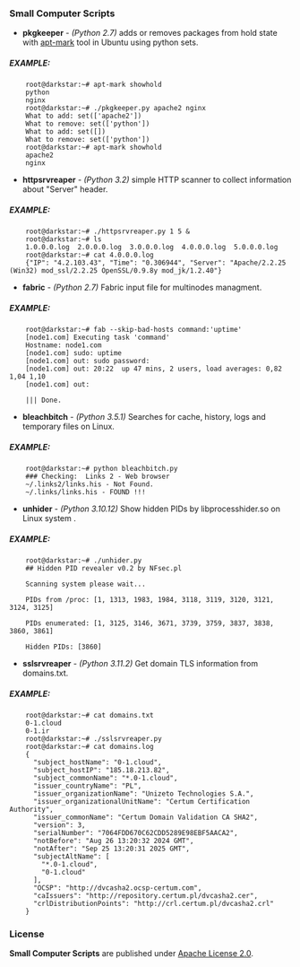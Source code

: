 ### Small Computer Scripts
* **pkgkeeper** - *(Python 2.7)* adds or removes packages from hold state with [apt-mark](http://manpages.ubuntu.com/manpages/trusty/en/man8/apt-mark.8.html) tool in Ubuntu using python sets.

##### EXAMPLE:
```
	root@darkstar:~# apt-mark showhold
	python
	nginx
	root@darkstar:~# ./pkgkeeper.py apache2 nginx
	What to add: set(['apache2'])
	What to remove: set(['python'])
	What to add: set([])
	What to remove: set(['python'])
	root@darkstar:~# apt-mark showhold
	apache2
	nginx
```

* **httpsrvreaper** - *(Python 3.2)* simple HTTP scanner to collect information about "Server" header.

##### EXAMPLE:
```
	root@darkstar:~# ./httpsrvreaper.py 1 5 &
	root@darkstar:~# ls
	1.0.0.0.log  2.0.0.0.log  3.0.0.0.log  4.0.0.0.log  5.0.0.0.log
	root@darkstar:~# cat 4.0.0.0.log
	{"IP": "4.2.103.43", "Time": "0.306944", "Server": "Apache/2.2.25 (Win32) mod_ssl/2.2.25 OpenSSL/0.9.8y mod_jk/1.2.40"}
```

* **fabric** - *(Python 2.7)* Fabric input file for multinodes managment.

##### EXAMPLE:
```
	root@darkstar:~# fab --skip-bad-hosts command:'uptime'
	[node1.com] Executing task 'command'
	Hostname: node1.com
	[node1.com] sudo: uptime
	[node1.com] out: sudo password:
	[node1.com] out: 20:22  up 47 mins, 2 users, load averages: 0,82 1,04 1,10
	[node1.com] out:

	||| Done.
```

* **bleachbitch** - *(Python 3.5.1)* Searches for cache, history, logs and temporary files on Linux.

##### EXAMPLE:
```
    root@darkstar:~# python bleachbitch.py
    ### Checking:  Links 2 - Web browser
    ~/.links2/links.his - Not Found.
    ~/.links/links.his - FOUND !!!
```

* **unhider** - *(Python 3.10.12)* Show hidden PIDs by libprocesshider.so on Linux system .

##### EXAMPLE:
```
	root@darkstar:~# ./unhider.py
	## Hidden PID revealer v0.2 by NFsec.pl
	
	Scanning system please wait...
	
	PIDs from /proc: [1, 1313, 1983, 1984, 3118, 3119, 3120, 3121, 3124, 3125]
	
	PIDs enumerated: [1, 3125, 3146, 3671, 3739, 3759, 3837, 3838, 3860, 3861]
	
	Hidden PIDs: [3860]
```

* **sslsrvreaper** - *(Python 3.11.2)* Get domain TLS information from domains.txt.

##### EXAMPLE:
```
    root@darkstar:~# cat domains.txt
    0-1.cloud
    0-1.ir
    root@darkstar:~# ./sslsrvreaper.py
    root@darkstar:~# cat domains.log
    {
      "subject_hostName": "0-1.cloud",
      "subject_hostIP": "185.18.213.82",
      "subject_commonName": "*.0-1.cloud",
      "issuer_countryName": "PL",
      "issuer_organizationName": "Unizeto Technologies S.A.",
      "issuer_organizationalUnitName": "Certum Certification Authority",
      "issuer_commonName": "Certum Domain Validation CA SHA2",
      "version": 3,
      "serialNumber": "7064FDD670C62CDD5289E98EBF5AACA2",
      "notBefore": "Aug 26 13:20:32 2024 GMT",
      "notAfter": "Sep 25 13:20:31 2025 GMT",
      "subjectAltName": [
        "*.0-1.cloud",
        "0-1.cloud"
      ],
      "OCSP": "http://dvcasha2.ocsp-certum.com",
      "caIssuers": "http://repository.certum.pl/dvcasha2.cer",
      "crlDistributionPoints": "http://crl.certum.pl/dvcasha2.crl"
    }
```
### License

**Small Computer Scripts** are published under [Apache License 2.0](http://www.apache.org/licenses/LICENSE-2.0).
